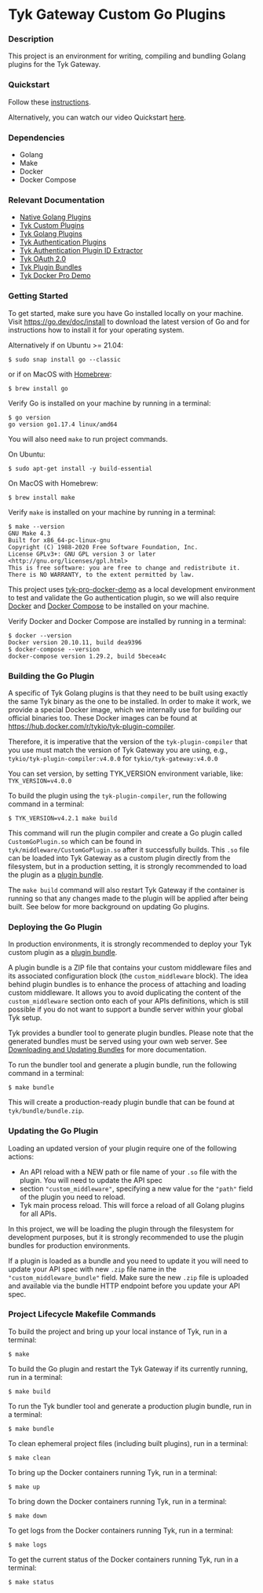 # Tyk Gateway Custom Go Plugins

### Description

This project is an environment for writing, compiling and bundling Golang plugins for the Tyk Gateway.

### Quickstart

Follow these [instructions](https://tyk.io/docs/nightly/plugins/get-started-plugins/).

Alternatively, you can watch our video Quickstart [here](https://www.youtube.com/watch?v=2AsSWZRZW24).

### Dependencies

- Golang
- Make
- Docker
- Docker Compose

### Relevant Documentation

- [Native Golang Plugins](https://pkg.go.dev/plugin)
- [Tyk Custom Plugins](https://tyk.io/docs/plugins/)
- [Tyk Golang Plugins](https://tyk.io/docs/plugins/supported-languages/golang/)
- [Tyk Authentication Plugins](https://tyk.io/docs/plugins/auth-plugins/)
- [Tyk Authentication Plugin ID Extractor](https://tyk.io/docs/plugins/auth-plugins/id-extractor/)
- [Tyk OAuth 2.0](https://tyk.io/docs/basic-config-and-security/security/authentication-authorization/oauth-2-0/)
- [Tyk Plugin Bundles](https://tyk.io/docs/plugins/how-to-serve-plugins/plugin-bundles/)
- [Tyk Docker Pro Demo](https://tyk.io/docs/tyk-on-premises/docker/docker-pro-demo/)

### Getting Started

To get started, make sure you have Go installed locally on your machine. Visit https://go.dev/doc/install to download
the latest version of Go and for instructions how to install it for your operating system.

Alternatively if on Ubuntu >= 21.04:

```shell
$ sudo snap install go --classic
```
or if on MacOS with [Homebrew](https://brew.sh/):
```shell
$ brew install go
```
Verify Go is installed on your machine by running in a terminal:
```shell
$ go version
go version go1.17.4 linux/amd64
```
You will also need `make` to run project commands.

On Ubuntu:
```shell
$ sudo apt-get install -y build-essential
```

On MacOS with Homebrew:
```shell
$ brew install make
```

Verify `make` is installed on your machine by running in a terminal:
```shell
$ make --version
GNU Make 4.3
Built for x86_64-pc-linux-gnu
Copyright (C) 1988-2020 Free Software Foundation, Inc.
License GPLv3+: GNU GPL version 3 or later <http://gnu.org/licenses/gpl.html>
This is free software: you are free to change and redistribute it.
There is NO WARRANTY, to the extent permitted by law.
```

This project uses [tyk-pro-docker-demo](https://github.com/TykTechnologies/tyk-pro-docker-demo) 
as a local development environment to test and validate the Go authentication plugin, so we will also require 
[Docker](https://docs.docker.com/get-docker/) and [Docker Compose](https://docs.docker.com/compose/install/) 
to be installed on your machine.

Verify Docker and Docker Compose are installed by running in a terminal:
```shell
$ docker --version
Docker version 20.10.11, build dea9396
$ docker-compose --version
docker-compose version 1.29.2, build 5becea4c
```

### Building the Go Plugin

A specific of Tyk Golang plugins is that they need to be built using exactly the same Tyk binary as the one to be 
installed. In order to make it work, we provide a special Docker image, which we internally use for building our
official binaries too. These Docker images can be found at https://hub.docker.com/r/tykio/tyk-plugin-compiler.

Therefore, it is imperative that the version of the `tyk-plugin-compiler` that you use must match the version of 
Tyk Gateway you are using, e.g., `tykio/tyk-plugin-compiler:v4.0.0` for `tykio/tyk-gateway:v4.0.0`

You can set version, by setting TYK_VERSION environment variable, like: `TYK_VERSION=v4.0.0`

To build the plugin using the `tyk-plugin-compiler`, run the following command in a terminal:
```shell
$ TYK_VERSION=v4.2.1 make build
```

This command will run the plugin compiler and create a Go plugin called `CustomGoPlugin.so` 
which can be found in `tyk/middleware/CustomGoPlugin.so` after it successfully builds. This `.so` file can be loaded 
into Tyk Gateway as a custom plugin directly from the filesystem, but in a production setting, it is strongly recommended to 
load the plugin as a [plugin bundle](https://tyk.io/docs/plugins/how-to-serve-plugins/plugin-bundles/).

The `make build` command will also restart
Tyk Gateway if the container is running so that any changes made to the plugin will be applied after being built. See below
for more background on updating Go plugins.

### Deploying the Go Plugin

In production environments, it is strongly recommended to deploy your Tyk custom plugin
as a [plugin bundle](https://tyk.io/docs/plugins/how-to-serve-plugins/plugin-bundles/).

A plugin bundle is a ZIP file that contains your custom middleware files and its associated configuration block
(the `custom_middleware` block). The idea behind plugin bundles is to enhance the process of attaching and loading custom
middleware. It allows you to avoid duplicating the content of the `custom_middleware` section onto each of your APIs definitions,
which is still possible if you do not want to support a bundle server within your global Tyk setup.

Tyk provides a bundler tool to generate plugin bundles. Please note that the generated bundles must be served using your
own web server.
See [Downloading and Updating Bundles](https://tyk.io/docs/plugins/how-to-serve-plugins/plugin-bundles/#downloading-and-updating-bundles)
for more documentation.

To run the bundler tool and generate a plugin bundle, run the following command in a terminal:
```shell
$ make bundle
```

This will create a production-ready plugin bundle that can be found at `tyk/bundle/bundle.zip`.

### Updating the Go Plugin

Loading an updated version of your plugin require one of the following actions:

- An API reload with a NEW path or file name of your `.so` file with the plugin. You will need to update the API spec
- section `"custom_middleware"`, specifying a new value for the `"path"` field of the plugin you need to reload.
- Tyk main process reload. This will force a reload of all Golang plugins for all APIs.

In this project, we will be loading the plugin through the filesystem for development purposes, but it is strongly
recommended to use the plugin bundles for production environments.

If a plugin is loaded as a bundle and you need to update it you will need to update your API spec with new `.zip` file
name in the `"custom_middleware_bundle"` field. Make sure the new `.zip` file is uploaded and available via the bundle
HTTP endpoint before you update your API spec.

### Project Lifecycle Makefile Commands

To build the project and bring up your local instance of Tyk, run in a terminal:
```shell
$ make
```

To build the Go plugin and restart the Tyk Gateway if its currently running, run in a terminal:
```shell
$ make build
```

To run the Tyk bundler tool and generate a production plugin bundle, run in a terminal:
```shell
$ make bundle
```

To clean ephemeral project files (including built plugins), run in a terminal:
```shell
$ make clean
```

To bring up the Docker containers running Tyk, run in a terminal:
```shell
$ make up
```

To bring down the Docker containers running Tyk, run in a terminal:
```shell
$ make down
```

To get logs from the Docker containers running Tyk, run in a terminal:
```shell
$ make logs
```

To get the current status of the Docker containers running Tyk, run in a terminal:
```shell
$ make status
```
